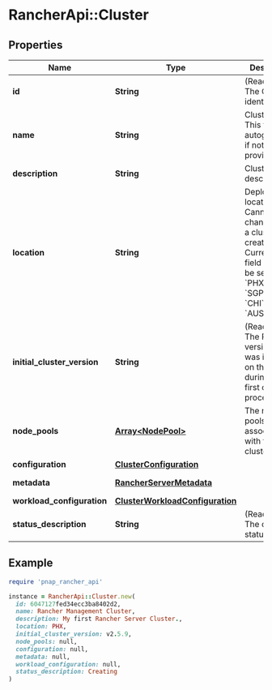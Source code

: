 # RancherApi::Cluster

## Properties

| Name | Type | Description | Notes |
| ---- | ---- | ----------- | ----- |
| **id** | **String** | (Read-only) The Cluster identifier. | [optional][readonly] |
| **name** | **String** | Cluster name. This field is autogenerated if not provided. | [optional] |
| **description** | **String** | Cluster description. | [optional] |
| **location** | **String** | Deployment location. Cannot be changed once a cluster is created. Currently this field should be set to &#x60;PHX&#x60;, &#x60;ASH&#x60;, &#x60;SGP&#x60;, &#x60;NLD&#x60;, &#x60;CHI&#x60;, &#x60;SEA&#x60; or &#x60;AUS&#x60;. |  |
| **initial_cluster_version** | **String** | (Read-only) The Rancher version that was installed on the cluster during the first creation process. | [optional][readonly] |
| **node_pools** | [**Array&lt;NodePool&gt;**](NodePool.md) | The node pools associated with the cluster. | [optional] |
| **configuration** | [**ClusterConfiguration**](ClusterConfiguration.md) |  | [optional] |
| **metadata** | [**RancherServerMetadata**](RancherServerMetadata.md) |  | [optional][readonly] |
| **workload_configuration** | [**ClusterWorkloadConfiguration**](ClusterWorkloadConfiguration.md) |  | [optional] |
| **status_description** | **String** | (Read-Only) The cluster status | [optional][readonly] |

## Example

```ruby
require 'pnap_rancher_api'

instance = RancherApi::Cluster.new(
  id: 6047127fed34ecc3ba8402d2,
  name: Rancher Management Cluster,
  description: My first Rancher Server Cluster.,
  location: PHX,
  initial_cluster_version: v2.5.9,
  node_pools: null,
  configuration: null,
  metadata: null,
  workload_configuration: null,
  status_description: Creating
)
```

